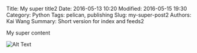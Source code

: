 Title: My super title2
Date: 2016-05-13 10:20
Modified: 2016-05-15 19:30
Category: Python
Tags: pelican, publishing
Slug: my-super-post2
Authors: Kai Wang
Summary: Short version for index and feeds2

My super content

![Alt Text]({filename}/images/peney.jpg)
